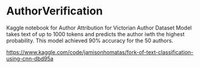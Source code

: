 # AuthorVerification

Kaggle notebook for Author Attribution for Victorian Author Dataset
Model takes text of up to 1000 tokens and predicts the author iwth the highest probability.
This model achieved 90% accuracy for the 50 authors.

https://www.kaggle.com/code/jamisonhomatas/fork-of-text-classification-using-cnn-dbd95a
